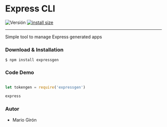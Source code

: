 # Express CLI

![Versión](https://img.shields.io/badge/npm-v2.6.1-blue.svg)
[![install size](https://packagephobia.now.sh/badge?p=@mariogironm/tokengen)](https://packagephobia.now.sh/result?p=@mariogironm/tokengen)


<!-- ![](logo.png) -->


* * *

Simple tool to manage Express generated apps


### Download & Installation

```shell 
$ npm install expressgen
```

### Code Demo

```javascript 

let tokengen = require('expressgen')

express

```

### Autor

*   Mario Girón
